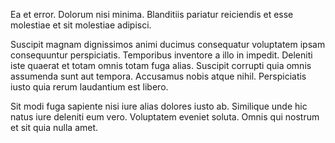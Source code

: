 Ea et error. Dolorum nisi minima. Blanditiis pariatur reiciendis et esse molestiae et sit molestiae adipisci.
 Suscipit magnam dignissimos animi ducimus consequatur voluptatem ipsam consequuntur perspiciatis. Temporibus inventore a illo in impedit. Deleniti iste quaerat et totam omnis totam fuga alias. Suscipit corrupti quia omnis assumenda sunt aut tempora. Accusamus nobis atque nihil. Perspiciatis iusto quia rerum laudantium est libero.
 Sit modi fuga sapiente nisi iure alias dolores iusto ab. Similique unde hic natus iure deleniti eum vero. Voluptatem eveniet soluta. Omnis qui nostrum et sit quia nulla amet.